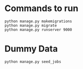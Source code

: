 # Commands to run

```
python manage.py makemigrations
python manage.py migrate    
python manage.py runserver 9000
```


# Dummy Data

```
python manage.py seed_jobs
```